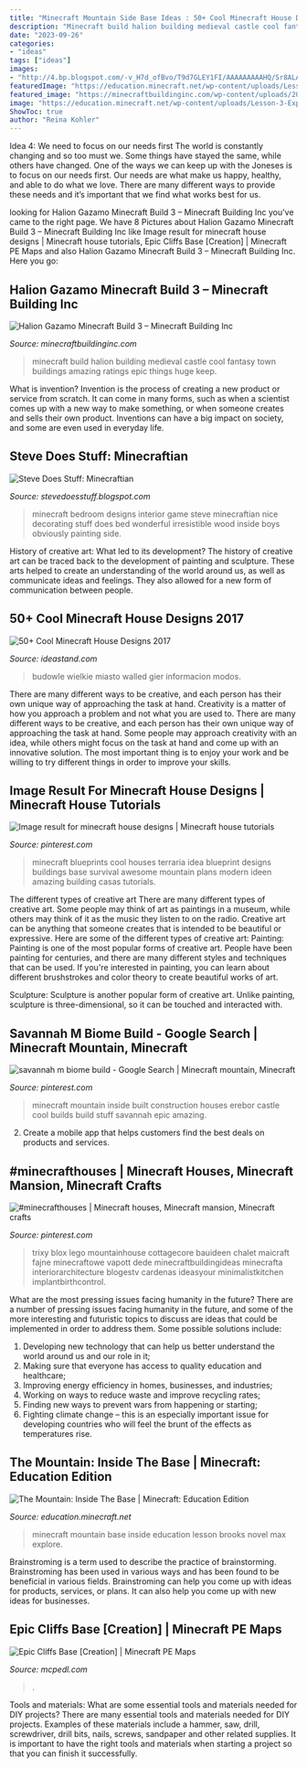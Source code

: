 ```yaml
---
title: "Minecraft Mountain Side Base Ideas : 50+ Cool Minecraft House Designs 2017"
description: "Minecraft build halion building medieval castle cool fantasy town buildings amazing ratings epic things huge keep"
date: "2023-09-26"
categories:
- "ideas"
tags: ["ideas"]
images:
- "http://4.bp.blogspot.com/-v_H7d_ofBvo/T9d7GLEY1FI/AAAAAAAAAHQ/Sr8ALAVgy0I/s1600/Minecraft+Bedroom.jpg"
featuredImage: "https://education.minecraft.net/wp-content/uploads/Lesson-3-Expository-writing.jpg"
featured_image: "https://minecraftbuildinginc.com/wp-content/uploads/2013/06/Halion-Gazamo-Minecraft-Build-3.jpg"
image: "https://education.minecraft.net/wp-content/uploads/Lesson-3-Expository-writing.jpg"
ShowToc: true
author: "Reina Kohler"
---
```



Idea 4: We need to focus on our needs first
The world is constantly changing and so too must we. Some things have stayed the same, while others have changed. One of the ways we can keep up with the Joneses is to focus on our needs first. Our needs are what make us happy, healthy, and able to do what we love. There are many different ways to provide these needs and it’s important that we find what works best for us.

	

		
looking for Halion Gazamo Minecraft Build 3 – Minecraft Building Inc you've came to the right page. We have 8 Pictures about Halion Gazamo Minecraft Build 3 – Minecraft Building Inc like Image result for minecraft house designs | Minecraft house tutorials, Epic Cliffs Base [Creation] | Minecraft PE Maps and also Halion Gazamo Minecraft Build 3 – Minecraft Building Inc. Here you go:
		
    
## Halion Gazamo Minecraft Build 3 – Minecraft Building Inc

<img loading=lazy src="https://minecraftbuildinginc.com/wp-content/uploads/2013/06/Halion-Gazamo-Minecraft-Build-3.jpg" onerror="this.onerror=null;this.src='https://tse4.mm.bing.net/th?id=OIP.Ti0oOBn7MfTw5SYEJIUN5QHaHa&amp;pid=15.1';" alt="Halion Gazamo Minecraft Build 3 – Minecraft Building Inc">

_Source: minecraftbuildinginc.com_

>minecraft build halion building medieval castle cool fantasy town buildings amazing ratings epic things huge keep. 

	

What is invention?
Invention is the process of creating a new product or service from scratch. It can come in many forms, such as when a scientist comes up with a new way to make something, or when someone creates and sells their own product. Inventions can have a big impact on society, and some are even used in everyday life.

    
## Steve Does Stuff: Minecraftian

<img loading=lazy src="http://4.bp.blogspot.com/-v_H7d_ofBvo/T9d7GLEY1FI/AAAAAAAAAHQ/Sr8ALAVgy0I/s1600/Minecraft+Bedroom.jpg" onerror="this.onerror=null;this.src='https://tse4.mm.bing.net/th?id=OIP.tUwScCL6jyG6re51MYk_DAHaEo&amp;pid=15.1';" alt="Steve Does Stuff: Minecraftian">

_Source: stevedoesstuff.blogspot.com_

>minecraft bedroom designs interior game steve minecraftian nice decorating stuff does bed wonderful irresistible wood inside boys obviously painting side. 

	

History of creative art: What led to its development?
The history of creative art can be traced back to the development of painting and sculpture. These arts helped to create an understanding of the world around us, as well as communicate ideas and feelings. They also allowed for a new form of communication between people.

    
## 50+ Cool Minecraft House Designs 2017

<img loading=lazy src="https://ideastand.com/wp-content/uploads/2014/02/minecraft-houses/round-mega-city-idea-31.jpg" onerror="this.onerror=null;this.src='https://tse3.mm.bing.net/th?id=OIP.HqgP7908jd523ZfgVYfRcAHaEc&amp;pid=15.1';" alt="50+ Cool Minecraft House Designs 2017">

_Source: ideastand.com_

>budowle wielkie miasto walled gier informacion modos. 

	

There are many different ways to be creative, and each person has their own unique way of approaching the task at hand.
Creativity is a matter of how you approach a problem and not what you are used to. There are many different ways to be creative, and each person has their own unique way of approaching the task at hand. Some people may approach creativity with an idea, while others might focus on the task at hand and come up with an innovative solution. The most important thing is to enjoy your work and be willing to try different things in order to improve your skills.

    
## Image Result For Minecraft House Designs | Minecraft House Tutorials

<img loading=lazy src="https://i.pinimg.com/736x/79/14/da/7914da75800b318563159cfe8dcaf19f.jpg" onerror="this.onerror=null;this.src='https://tse3.mm.bing.net/th?id=OIP.icVkQ5lbVsZOXx1VpIe7NgHaGE&amp;pid=15.1';" alt="Image result for minecraft house designs | Minecraft house tutorials">

_Source: pinterest.com_

>minecraft blueprints cool houses terraria idea blueprint designs buildings base survival awesome mountain plans modern ideen amazing building casas tutorials. 

	

The different types of creative art
There are many different types of creative art. Some people may think of art as paintings in a museum, while others may think of it as the music they listen to on the radio. Creative art can be anything that someone creates that is intended to be beautiful or expressive. Here are some of the different types of creative art:
Painting: Painting is one of the most popular forms of creative art. People have been painting for centuries, and there are many different styles and techniques that can be used. If you're interested in painting, you can learn about different brushstrokes and color theory to create beautiful works of art.

Sculpture: Sculpture is another popular form of creative art. Unlike painting, sculpture is three-dimensional, so it can be touched and interacted with.

    
## Savannah M Biome Build - Google Search | Minecraft Mountain, Minecraft

<img loading=lazy src="https://i.pinimg.com/736x/11/8e/5b/118e5bdc1967bf868617738d06bb9450--minecraft-construction-minecraft-city.jpg" onerror="this.onerror=null;this.src='https://tse4.mm.bing.net/th?id=OIP.hiT3SRPDcQx3rSjq70syTgHaEW&amp;pid=15.1';" alt="savannah m biome build - Google Search | Minecraft mountain, Minecraft">

_Source: pinterest.com_

>minecraft mountain inside built construction houses erebor castle cool builds build stuff savannah epic amazing. 

	

2. Create a mobile app that helps customers find the best deals on products and services.

    
## #minecrafthouses | Minecraft Houses, Minecraft Mansion, Minecraft Crafts

<img loading=lazy src="https://i.pinimg.com/736x/6f/4a/6f/6f4a6f41dd8ee586521e44ea184dc7af.jpg" onerror="this.onerror=null;this.src='https://tse1.mm.bing.net/th?id=OIP.Kw18g-iD146HlF3tNHLFeAHaHY&amp;pid=15.1';" alt="#minecrafthouses | Minecraft houses, Minecraft mansion, Minecraft crafts">

_Source: pinterest.com_

>trixy blox lego mountainhouse cottagecore bauideen chalet maicraft fajne minecraftowe vapott dede minecraftbuildingideas minecrafta interiorarchitecture blogestv cardenas ideasyour minimalistkitchen implantbirthcontrol. 

	

What are the most pressing issues facing humanity in the future?
There are a number of pressing issues facing humanity in the future, and some of the more interesting and futuristic topics to discuss are ideas that could be implemented in order to address them. Some possible solutions include: 
1) Developing new technology that can help us better understand the world around us and our role in it; 
2) Making sure that everyone has access to quality education and healthcare; 
3) Improving energy efficiency in homes, businesses, and industries; 
4) Working on ways to reduce waste and improve recycling rates; 
5) Finding new ways to prevent wars from happening or starting; 
6) Fighting climate change – this is an especially important issue for developing countries who will feel the brunt of the effects as temperatures rise.

    
## The Mountain: Inside The Base | Minecraft: Education Edition

<img loading=lazy src="https://education.minecraft.net/wp-content/uploads/Lesson-3-Expository-writing.jpg" onerror="this.onerror=null;this.src='https://tse3.mm.bing.net/th?id=OIP.fAcVLQLvxaYW3t6QrIQLMwHaEK&amp;pid=15.1';" alt="The Mountain: Inside The Base | Minecraft: Education Edition">

_Source: education.minecraft.net_

>minecraft mountain base inside education lesson brooks novel max explore. 

	

Brainstroming is a term used to describe the practice of brainstorming. Brainstroming has been used in various ways and has been found to be beneficial in various fields. Brainstroming can help you come up with ideas for products, services, or plans. It can also help you come up with new ideas for businesses.

    
## Epic Cliffs Base [Creation] | Minecraft PE Maps

<img loading=lazy src="https://mcpedl.com/wp-content/uploads/2017/03/epic-cliffs-2-1.jpg" onerror="this.onerror=null;this.src='https://tse2.mm.bing.net/th?id=OIP.WGXEU0XXE53hDkxUw_PCswHaD9&amp;pid=15.1';" alt="Epic Cliffs Base [Creation] | Minecraft PE Maps">

_Source: mcpedl.com_

>. 

	

Tools and materials: What are some essential tools and materials needed for DIY projects?
There are many essential tools and materials needed for DIY projects. Examples of these materials include a hammer, saw, drill, screwdriver, drill bits, nails, screws, sandpaper and other related supplies. It is important to have the right tools and materials when starting a project so that you can finish it successfully.

